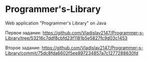 # Programmer's-Library
Web application "Programmer's Library" on Java

Первое задание: https://github.com/Vladislav2147/Programmer-s-Library/tree/53216c7ddf8cbfd23f1181b5e5827fc9d03c1453

Второе задание: https://github.com/Vladislav2147/Programmer-s-Library/commit/75dc8fda6602f5ee897234857a7c1277288630fd
